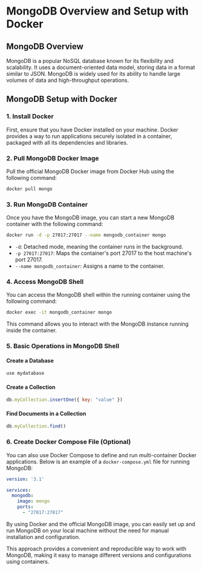 # MongoDB Overview and Setup with Docker

## MongoDB Overview

MongoDB is a popular NoSQL database known for its flexibility and scalability. It uses a document-oriented data model, storing data in a format similar to JSON. MongoDB is widely used for its ability to handle large volumes of data and high-throughput operations.

## MongoDB Setup with Docker

### 1. Install Docker

First, ensure that you have Docker installed on your machine. Docker provides a way to run applications securely isolated in a container, packaged with all its dependencies and libraries.

### 2. Pull MongoDB Docker Image

Pull the official MongoDB Docker image from Docker Hub using the following command:

```bash
docker pull mongo
```

### 3. Run MongoDB Container

Once you have the MongoDB image, you can start a new MongoDB container with the following command:

```bash
docker run -d -p 27017:27017 --name mongodb_container mongo
```

- `-d`: Detached mode, meaning the container runs in the background.
- `-p 27017:27017`: Maps the container's port 27017 to the host machine's port 27017.
- `--name mongodb_container`: Assigns a name to the container.

### 4. Access MongoDB Shell

You can access the MongoDB shell within the running container using the following command:

```bash
docker exec -it mongodb_container mongo
```

This command allows you to interact with the MongoDB instance running inside the container.

### 5. Basic Operations in MongoDB Shell

#### Create a Database

```javascript
use mydatabase
```

#### Create a Collection

```javascript
db.myCollection.insertOne({ key: "value" })
```

#### Find Documents in a Collection

```javascript
db.myCollection.find()
```

### 6. Create Docker Compose File (Optional)

You can also use Docker Compose to define and run multi-container Docker applications. Below is an example of a `docker-compose.yml` file for running MongoDB:

```yaml
version: '3.1'

services:
  mongodb:
    image: mongo
    ports:
      - "27017:27017"
```

By using Docker and the official MongoDB image, you can easily set up and run MongoDB on your local machine without the need for manual installation and configuration.

This approach provides a convenient and reproducible way to work with MongoDB, making it easy to manage different versions and configurations using containers.